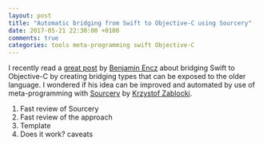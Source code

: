 ```yaml
---
layout: post
title: "Automatic bridging from Swift to Objective-C using Sourcery"
date: 2017-05-21 22:30:00 +0100
comments: true
categories: tools meta-programming swift Objective-C
---
```


I recently read a [great post][Bridging-post] by [Benjamin Encz][encz] about bridging Swift to Objective-C by creating bridging types that can be exposed to the older language. I wondered if his idea can be improved and automated by use of meta-programming with [Sourcery][Sourcery] by [Krzystof Zablocki][zablocki].

<!-- more -->


1. Fast review of Sourcery
2. Fast review of the approach
3. Template
4. Does it work? caveats


[Bridging-post]: http://blog.benjamin-encz.de/post/bridging-swift-types-to-objective-c/
[Sourcery]: https://github.com/krzysztofzablocki/Sourcery
[encz]: https://twitter.com/benjaminencz
[zablocki]: https://twitter.com/merowing_
